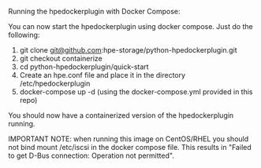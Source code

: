 Running the hpedockerplugin with Docker Compose:

You can now start the hpedockerplugin using docker compose. Just do the following:

1. git clone git@github.com:hpe-storage/python-hpedockerplugin.git
2. git checkout containerize
3. cd python-hpedockerplugin/quick-start
4. Create an hpe.conf file and place it in the directory /etc/hpedockerplugin
5. docker-compose up -d (using the docker-compose.yml provided in this repo)

You should now have a containerized version of the hpedockerplugin running.

IMPORTANT NOTE: when running this image on CentOS/RHEL you should not bind mount /etc/iscsi in the docker compose file. This results in "Failed to get D-Bus connection: Operation not permitted". 

